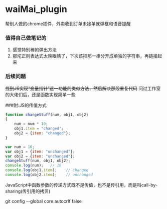 # waiMai_plugin

帮别人做的chrome插件，外卖收到订单未接单就弹框和语音提醒

### 值得自己做笔记的

1. 感觉特别棒的弹出方法
2. 那坨正则表达式太辣眼睛了，下次该把那一串分开成单独的字符串，再链接起来

### 后续问题

~~找到JS实现“变量指针”这一功能的类似方法，然后解决那段重复代码~~
问过工作室的大佬们后，还是函数实现简单一些

###附:JS的传值方式
```js
function changeStuff(num, obj1, obj2)
{
    num = num * 10;
    obj1.item = "changed";
    obj2 = {item: "changed"};
}

var num = 10;
var obj1 = {item: "unchanged"};
var obj2 = {item: "unchanged"};
changeStuff(num, obj1, obj2);
console.log(num);   // 10
console.log(obj1.item);    // changed
console.log(obj2.item);    // unchanged
```
JavaScript中函数参数的传递方式既不是传值，也不是传引用，而是叫call-by-sharing(传引用的拷贝)

git config --global core.autocrlf false 
